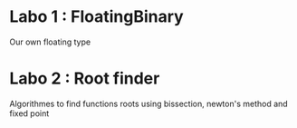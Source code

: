 # Labo 1 : FloatingBinary
Our own floating type
# Labo 2 : Root finder
Algorithmes to find functions roots using bissection, newton's method and fixed point